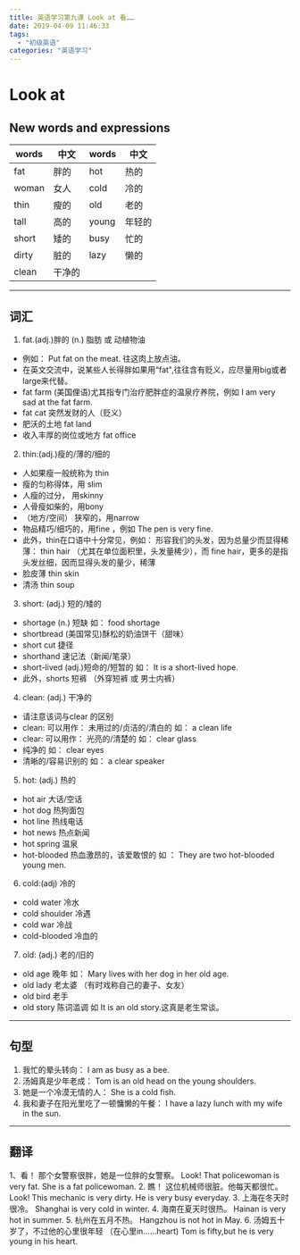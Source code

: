 ```yaml
---
title: 英语学习第九课 Look at 看……
date: 2019-04-09 11:46:33
tags: 
  - "初级英语"
categories: "英语学习"
---
```

# Look at
## New words and expressions

words | 中文 | words | 中文
--- | --- | --- | ---
fat | 胖的 | hot | 热的
woman | 女人 | cold | 冷的
thin | 瘦的 | old | 老的
tall | 高的 | young | 年轻的
short | 矮的 | busy | 忙的
dirty | 脏的 | lazy | 懒的
clean | 干净的

---

## 词汇
1. fat.(adj.)胖的 (n.) 脂肪 或 动植物油

- 例如： Put fat on the meat. 往这肉上放点油。
- 在英文交流中，说某些人长得胖如果用“fat",往往含有贬义，应尽量用big或者large来代替。
- fat farm (美国俚语)尤其指专门治疗肥胖症的温泉疗养院，例如 I am very sad at the fat farm.
- fat cat 突然发财的人（贬义）
- 肥沃的土地 fat land
- 收入丰厚的岗位或地方 fat office

2. thin:(adj.)瘦的/薄的/细的
- 人如果瘦一般统称为 thin 
- 瘦的匀称得体，用 slim
- 人瘦的过分， 用skinny
- 人骨瘦如柴的，用bony
- （地方/空间） 狭窄的，用narrow
- 物品精巧/细巧的，用fine ，例如 The pen is very fine.
- 此外，thin在口语中十分常见，例如： 形容我们的头发，因为总量少而显得稀薄： thin hair （尤其在单位面积里，头发量稀少），而 fine hair，更多的是指头发丝细，因而显得头发的量少，稀薄
- 脸皮薄 thin skin 
- 清汤 thin soup

3. short: (adj.) 短的/矮的
- shortage (n.) 短缺 如： food shortage 
- shortbread (美国常见)酥松的奶油饼干（甜味）
- short cut 捷径
- shorthand 速记法（新闻/笔录）
- short-lived (adj.)短命的/短暂的 如： It is a short-lived hope.
- 此外，shorts 短裤 （外穿短裤 或 男士内裤）

4. clean: (adj.) 干净的
- 请注意该词与clear 的区别
- clean: 可以用作： 未用过的/贞洁的/清白的 如： a clean life 
- clear: 可以用作： 光亮的/清楚的 如： clear glass
- 纯净的 如： clear eyes
- 清晰的/容易识别的 如： a clear speaker

5. hot: (adj.) 热的
- hot air 大话/空话
- hot dog 热狗面包
- hot line 热线电话
- hot news 热点新闻
- hot spring 温泉
- hot-blooded 热血激昂的，该爱敢恨的 如 ： They are two hot-blooded young men.

6. cold:(adj) 冷的

- cold water 冷水
- cold shoulder 冷遇
- cold war 冷战
- cold-blooded 冷血的

7. old: (adj.) 老的/旧的
- old age 晚年 如： Mary lives with her dog in her old age.
- old lady 老太婆 （有时戏称自己的妻子、女友）
- old bird 老手
- old story 陈词滥调 如 It is an old story.这真是老生常谈。

---

## 句型
1. 我忙的晕头转向： I am as busy as a bee.
2. 汤姆真是少年老成： Tom is an old head on the young shoulders.
3. 她是一个冷漠无情的人： She is a cold fish.
4. 我和妻子在阳光里吃了一顿慵懒的午餐： I have a lazy lunch with my wife in the sun.

---
## 翻译
1、看！ 那个女警察很胖，她是一位胖的女警察。
Look! That policewoman is very fat. She is a fat policewoman.
2. 瞧！ 这位机械师很脏。他每天都很忙。
Look! This mechanic is very  dirty. He is very busy everyday.
3. 上海在冬天时很冷。
Shanghai is very cold in  winter.
4. 海南在夏天时很热。
Hainan is very hot in  summer.
5. 杭州在五月不热。
Hangzhou is not hot in May.
6. 汤姆五十岁了，不过他的心里很年轻 （在心里in……heart)
Tom is fifty,but he is very young in his heart.







